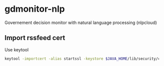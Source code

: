 # gdmonitor-nlp
Governement decision monitor with natural language processing (nlpcloud)

## Import rssfeed cert
Use keytool
```sh
keytool -importcert -alias startssl -keystore $JAVA_HOME/lib/security/cacerts -storepass changeit -file mkozlony.cer
```